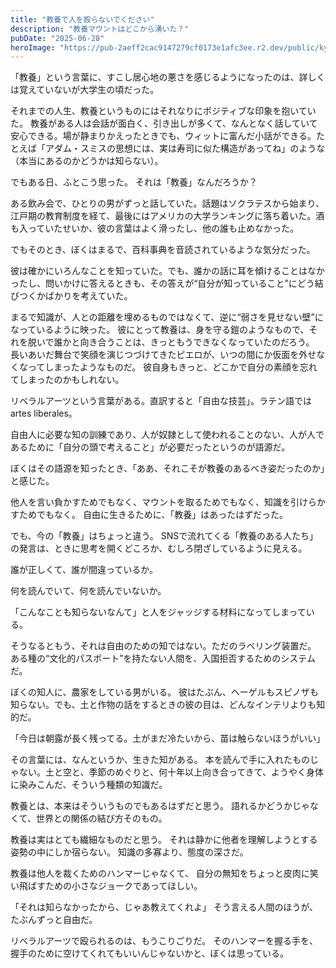 ```yaml
---
title: "教養で人を殴らないでください"
description: "教養マウントはどこから湧いた？"
pubDate: "2025-06-28"
heroImage: "https://pub-2aeff2cac9147279cf0173e1afc3ee.r2.dev/public/kyouyou-hummer.png"
---
```


「教養」という言葉に、すこし居心地の悪さを感じるようになったのは、詳しくは覚えていないが大学生の頃だった。

それまでの人生、教養というものにはそれなりにポジティブな印象を抱いていた。
教養がある人は会話が面白く、引き出しが多くて、なんとなく話していて安心できる。場が静まりかえったときでも、ウィットに富んだ小話ができる。たとえば「アダム・スミスの思想には、実は寿司に似た構造があってね」のような（本当にあるのかどうかは知らない）。

でもある日、ふとこう思った。
それは「教養」なんだろうか？

ある飲み会で、ひとりの男がずっと話していた。話題はソクラテスから始まり、江戸期の教育制度を経て、最後にはアメリカの大学ランキングに落ち着いた。酒も入っていたせいか、彼の言葉はよく滑ったし、他の誰も止めなかった。

でもそのとき、ぼくはまるで、百科事典を音読されているような気分だった。

彼は確かにいろんなことを知っていた。でも、誰かの話に耳を傾けることはなかったし、問いかけに答えるときも、その答えが“自分が知っていること”にどう結びつくかばかりを考えていた。

まるで知識が、人との距離を埋めるものではなくて、逆に“弱さを見せない壁”になっているように映った。
彼にとって教養は、身を守る鎧のようなもので、それを脱いで誰かと向き合うことは、きっともうできなくなっていたのだろう。
長いあいだ舞台で笑顔を演じつづけてきたピエロが、いつの間にか仮面を外せなくなってしまったようなものだ。
彼自身もきっと、どこかで自分の素顔を忘れてしまったのかもしれない。

リベラルアーツという言葉がある。直訳すると「自由な技芸」。ラテン語では artes liberales。

自由人に必要な知の訓練であり、人が奴隷として使われることのない、人が人であるために「自分の頭で考えること」が必要だったというのが語源だ。

ぼくはその語源を知ったとき、「ああ、それこそが教養のあるべき姿だったのか」と感じた。

他人を言い負かすためでもなく、マウントを取るためでもなく、知識を引けらかすためでもなく。
自由に生きるために、「教養」はあったはずだった。

でも、今の「教養」はちょっと違う。
SNSで流れてくる「教養のある人たち」の発言は、ときに思考を開くどころか、むしろ閉ざしているように見える。

誰が正しくて、誰が間違っているか。

何を読んでいて、何を読んでいないか。

「こんなことも知らないなんて」と人をジャッジする材料になってしまっている。

そうなるともう、それは自由のための知ではない。ただのラベリング装置だ。
ある種の“文化的パスポート”を持たない人間を、入国拒否するためのシステムだ。

ぼくの知人に、農家をしている男がいる。
彼はたぶん、ヘーゲルもスピノザも知らない。でも、土と作物の話をするときの彼の目は、どんなインテリよりも知的だ。

「今日は朝露が長く残ってる。土がまだ冷たいから、苗は触らないほうがいい」

その言葉には、なんというか、生きた知がある。
本を読んで手に入れたものじゃない。土と空と、季節のめぐりと、何十年以上向き合ってきて、ようやく身体に染みこんだ、そういう種類の知識だ。

教養とは、本来はそういうものでもあるはずだと思う。
語れるかどうかじゃなくて、世界との関係の結び方そのもの。

教養は実はとても繊細なものだと思う。
それは静かに他者を理解しようとする姿勢の中にしか宿らない。
知識の多寡より、態度の深さだ。

教養は他人を裁くためのハンマーじゃなくて、
自分の無知をちょっと皮肉に笑い飛ばすための小さなジョークであってほしい。

「それは知らなかったから、じゃあ教えてくれよ」
そう言える人間のほうが、たぶんずっと自由だ。

リベラルアーツで殴られるのは、もうこりごりだ。
そのハンマーを握る手を、握手のために空けてくれてもいいんじゃないかと、ぼくは思っている。